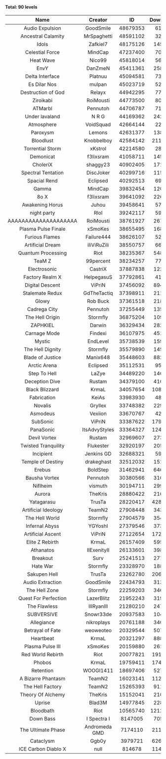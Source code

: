 #### Total: 90 levels

| Name | Creator | ID | Downloads | Likes |
|:---:|:---:|:---:|:---:|:---:|
| Audio Expulsion | GoodSmile | 48679353 | 61295 | 5488
| Ancestral Calamity | MrSpaghetti | 48591102 | 32721 | 3236
| Idols | Zafkiel7 | 48175126 | 145980 | 18639
| Celestial Force  | MindCap | 47237400 | 70023 | 6528
| Heat Wave | Nico99 | 45818014 | 56841 | 5626
| EnvY | DanZmeN | 45411361 | 258925 | 23280
| Delta Interface | Platnuu | 45094581 | 73115 | 7288
| Es Dilar Nos | mulpan | 45023719 | 52414 | 4717
| Destruction of God | Relayx | 44942295 | 77451 | 7721
| Ziroikabi | RoiMousti | 44773500 | 80126 | 6792
| ATMarbl | Pennutoh | 44706787 | 71481 | 6545
| Under lavaland | N R G | 44169362 | 242090 | 22060
| Atmosphere | VoidSquad | 42664144 | 22007 | -3156
| Paroxysm | Lemons | 42631377 | 138508 | 11712
| Bloodlust | Knobbelboy | 42584142 | 2118979 | 211378
| Torrential Storm | xKstrol | 42214580 | 28542 | -2165
| Demonicat | f3lixsram | 41058711 | 145741 | 11802
| CholeriX | shaggy23 | 40902405 | 171331 | 13472
| Spectral Tentation | DiscJoker | 40299716 | 115081 | 8045
| Spacial Rend | Eclipsed | 40292513 | 69748 | 6007
| Gamma | MindCap | 39832454 | 120974 | 10856
| 8o X | f3lixsram | 39641092 | 226762 | 18158
| Awakening Horus | Juhou | 39458641 | 57078 | 5035
| night party | Rlol | 39242117 | 59430 | 5815
| AAAAAAAAAAAAAAAAAAAA | RoiMousti | 38761927 | 267635 | 17762
| Plasma Pulse Finale | xSmoKes | 38655495 | 168517 | 15363
| Furious Flames | Failure444 | 38626107 | 52008 | 4124
| Artificial Dream | iIiViRuZiIi | 38550757 | 66273 | 5664
| Quantum Processing | Riot | 38235367 | 548003 | 39176
| TeaM Z | 99percent | 38234257 | 77166 | 6218
| Electrosonic | CastriX | 37887838 | 122502 | 11090
| Factory Realm X | HelpegasuS | 37792861 | 41749 | 4159
| Digital Descent | ViPriN | 37456092 | 894709 | 84955
| Stalemate Redux | GdTheTactiq | 37398911 | 211344 | 16051
| Glowy | Rob Buck | 37361518 | 218417 | 22461
| Cadrega City | Pennutoh | 37255449 | 135002 | 12412
| The Hell Origin | Stormfly | 36875204 | 109505 | 9043
| ZAPHKIEL | Darwin | 36329434 | 282940 | 31138
| Carnage Mode | Findexi | 36107975 | 451241 | 43285
| Mystic | EndLevel | 35738539 | 159637 | 14984
| The Hell Dignity | Stormfly | 35579890 | 145835 | 12734
| Blade of Justice | Manix648 | 35448603 | 882914 | 92651
| Arctic Arena | Eclipsed | 35112531 | 95704 | 7402
| Step To Hell | LaZye | 34489220 | 146994 | 15210
| Deception Dive | Rustam | 34379100 | 410501 | 26566
| Black Blizzard | KrmaL | 34057654 | 1081229 | 107265
| Fabrication | KeiAs | 33983930 | 48209 | 5445
| Novalis | Gryllex | 33748382 | 229594 | 20971
| Asmodeus | Vexiion | 33670767 | 42545 | 4072
| SubSonic | ViPriN | 33387622 | 1798181 | 137915
| PanaSonic | ItsAdvyStyles | 33364327 | 1241958 | 165012
| Devil Vortex | Rustam | 32969607 | 273147 | 24722
| Twisted Tranquility | Flukester | 32920197 | 205761 | 20476
| Incipient | Jenkins GD | 32688321 | 59374 | 5553
| Temple of Destiny | drakeghast | 32512032 | 151338 | 14779
| Erebus | BoldStep | 31462941 | 646323 | 60809
| Bausha Vortex | Pennutoh | 30380566 | 310353 | 28234
| Niflheim | vismuth | 30194711 | 299515 | 23814
| Aurora | TheKris | 28880422 | 210520 | 19806
| Yatagarasu  | TrusTa | 28220417 | 4289474 | 409336
| Artificial Ideology | TeamN2 | 27908448 | 343218 | 34649
| The Hell World | Stormfly | 27904579 | 354343 | 26392
| Infernal Abyss | YGYoshI | 27379546 | 373178 | 37419
| Artificial Ascent | ViPriN | 27122654 | 1727704 | 155016
| Elite Z Rebirth | KrmaL | 26157409 | 595646 | 39850
| Athanatos | IIExenityII | 26133601 | 398123 | 45048
| Breakout | Surv | 25241513 | 277349 | 28270
| Hate War | Stormfly | 23328970 | 188778 | 14468
| Sakupen Hell | TrusTa | 23262780 | 2063184 | 154288
| Audio Extraction | GoodSmile | 22434793 | 313918 | 30314
| The Hell Zone | Stormfly | 22259203 | 346084 | 22818
| Quest For Perfection | LazerBlitz | 21952243 | 319989 | 28387
| The Flawless | IlIRyanIlI | 21280210 | 247475 | 22829
| SUBVERSIVE | Snowr33de | 20937583 | 104341 | 13820
| Allegiance | nikroplays | 20761188 | 340136 | 37506
| Betrayal of Fate | weoweoteo | 20329544 | 507103 | 48091
| Heartbeat | KrmaL | 20321297 | 888548 | 80042
| Plasma Pulse III | xSmoKes | 20159880 | 261548 | 26049
| Red World Rebirth | Riot | 20077821 | 1910766 | 130148
| Phobos | KrmaL | 19759411 | 1743862 | 159589
| Retention | WOOGI1411 | 18697406 | 527201 | 66914
| A Bizarre Phantasm | TeamN2 | 16023141 | 1121614 | 113741
| The Hell Factory | TeamN2 | 15265393 | 911969 | 91634
| Theory Of Alchemy | TheKris | 15152041 | 210409 | 15903
| Uprise | Blad3M | 14977845 | 228562 | 21606
| Bloodbath | Riot | 10565740 | 12127995 | 1127222
| Down Bass | I Spectra I | 8147005 | 705381 | 64649
| The Ultimate Phase | Andromeda GMD | 7174110 | 2118377 | 219503
| Cataclysm | Ggb0y | 3979721 | 6263268 | 518879
| ICE Carbon Diablo X | null | 814678 | 1147241 | 84457
